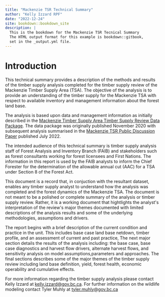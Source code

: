 ```yaml
--- 
title: "Mackenzie TSR Technical Summary"
author: "Kelly Izzard RPF"
date: "2022-12-24"
site: bookdown::bookdown_site
description: |
  This is the bookdown for the Mackenzie TSR Tecnical Summary
  The HTML output format for this example is bookdown::gitbook,
  set in the _output.yml file.
---
```




# Introduction

This technical summary provides a description of the methods and results of the timber supply analysis completed for the timber supply review of the Mackenzie Timber Supply Area (TSA). The objective of the analysis is to provide an understanding of the timber supply for the Mackenzie TSA with respect to available inventory and management information about the forest land base.

The analysis is based upon data and management information as initially described in the [Mackenzie Timber Supply Area Timber Supply Review Data Package](https://www2.gov.bc.ca/assets/gov/farming-natural-resources-and-industry/forestry/stewardship/forest-analysis-inventory/tsr-annual-allowable-cut/16ts_dp_2020_november.pdf). The data package was originally published November 2020 with subsequent analysis summarised in the [Mackenzie TSR Public Discussion Paper](https://www2.gov.bc.ca/assets/gov/farming-natural-resources-and-industry/forestry/stewardship/forest-analysis-inventory/tsr-annual-allowable-cut/16ts_dp_2022_final.pdf) published July 2022.

The intended audience of this technical summary is timber supply analysis staff of Forest Analysis and Inventory Branch (FAIB) and stakeholders such as forest consultants working for forest licensees and First Nations. The information in this report is used by the FAIB analysts to inform the Chief Forester for the determination of the allowable annual cut (AAC) for a TSA under Section 8 of the Forest Act.

This document is a record that, in conjuction with the resultant dataset, enables any timber supply analyst to understand how the analysis was completed and the forest dynamics of the Mackenzie TSA. The document is not meant to be a polished or complete summary of the analysis or timber supply review. Rather, it is a working document that hightlights the analyst's interpretation of the review's major themes documented with limited descriptions of the analysis results and some of the underlying methodologies, assumptions and drivers.

The report begins with a brief description of the current condition and practice in the unit. This includes base case land base netdown, timber profile, and an assessment of current and past practice, The next major section details the results of the analysis including: the base case, base case diagnostics and harvest flow drivers, alternate harvest flows, and sensitivity analysis on model assumptions,parameters and approaches. The final sections describes some of the major themes of the timber supply review including land base definition, yield, forest health, economic operability and cumulative effects.

For more information regarding the timber supply analysis please contact Kelly Izzard at kelly.izzard@gov.bc.ca. For further information on the wildlife modeling contact Tyler Muhly at tyler.muhly@gov.bc.ca 



